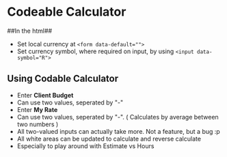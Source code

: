 # Codeable Calculator

##In the html##
- Set local currency at `<form data-default="">`
- Set currency symbol, where required on input, by using `<input data-symbol="R">`


## Using Codable Calculator ##
- Enter **Client Budget**
- Can use two values, seperated by "-"
- Enter **My Rate**
- Can use two values, seperated by "-". ( Calculates by average between two numbers )
- All two-valued inputs can actually take more. Not a feature, but a bug :p
- All white areas can be updated to calculate and reverse calculate
- Especially to play around with Estimate vs Hours
